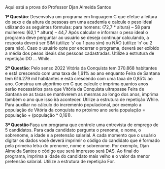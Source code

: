 Aqui está a prova do Professor Djan Almeida Santos

**1ª Questão**: Desenvolva um programa em linguagem C que efetue a leitura do sexo e da
altura de pessoas em uma academia e calcule o peso ideal utilizando as seguintes fórmulas:
para homens: (72,7 * altura) – 58
para mulheres: (62,1 * altura) – 44,7
Após calcular e informar o peso ideal o programa deve perguntar ao usuário se deseja
continuar calculando, a resposta deverá ser SIM (utilize ‘s’ ou 1 para sim) ou NÃO (utilize ‘n’
ou 2 para não). Caso o usuário opte por encerrar o programa, deverá ser exibido a média
dos pesos ideais das pessoas cadastradas. Utilize a estrutura de repetição DO ... While.

**2ª Questão**: Pelo senso 2022 Vitória da Conquista tem 370.868 habitantes e está crescendo
com uma taxa de 1,61% ao ano enquanto Feira de Santana tem 616.279 mil habitantes e
está crescendo com uma taxa de 0,85% ao ano. Construa um algoritmo em C que calcule e
imprima quantos anos serão necessários para que Vitória da Conquista ultrapasse Feira de
Santana se as taxas se mantiverem as mesmas ao longo dos anos, imprima também o ano
que isso irá acontecer. Utilize a estrutura de repetição While. Para auxiliar no cálculo do
incremento populacional, por exemplo a população de Vitória da conquista no próximo ano
seria população = população + (população * 0,161).

**3ª Questão**:Faça um programa que controle uma entrevista de emprego de 5 candidatos.
Para cada candidato pergunte o prenome, o nome, o sobrenome, a idade e a pretensão
salarial. A cada momento que o usuário digitar os dados você deverá imprimir o código do
candidato que é formado pela primeira letra do prenome, nome e sobrenome. Por exemplo,
Djan Almeida Santos o código que será impresso será DAS. Ao final do programa, imprima
a idade do candidato mais velho e o valor da menor pretensão salarial. Utilize a estrutura de
repetição For.
